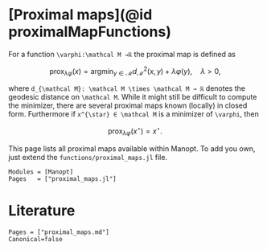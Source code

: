 # [Proximal maps](@id proximalMapFunctions)

For a function ``\varphi:\mathcal M →ℝ`` the proximal map is defined
as

```math
\displaystyle\operatorname{prox}_{λ\varphi}(x)
= \operatorname*{argmin}_{y ∈ \mathcal M} d_{\mathcal M}^2(x,y) + λ\varphi(y),
\quad λ > 0,
```

where ``d_{\mathcal M}: \mathcal M \times \mathcal M → ℝ`` denotes
the geodesic distance on ``\mathcal M``. While it might still be difficult to
compute the minimizer, there are several proximal maps known (locally) in closed
form. Furthermore if ``x^{\star} ∈ \mathcal M`` is a minimizer of ``\varphi``, then

```math
\operatorname{prox}_{λ\varphi}(x^\star) = x^\star.
```

This page lists all proximal maps available within Manopt. To add you own, just
extend the `functions/proximal_maps.jl` file.

```@autodocs
Modules = [Manopt]
Pages   = ["proximal_maps.jl"]
```

# Literature

```@bibliography
Pages = ["proximal_maps.md"]
Canonical=false
```